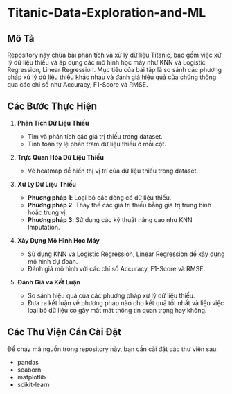 # Titanic-Data-Exploration-and-ML

## Mô Tả
Repository này chứa bài phân tích và xử lý dữ liệu Titanic, bao gồm việc xử lý dữ liệu thiếu và áp dụng các mô hình học máy như KNN và Logistic Regression, Linear Regression. Mục tiêu của bài tập là so sánh các phương pháp xử lý dữ liệu thiếu khác nhau và đánh giá hiệu quả của chúng thông qua các chỉ số như Accuracy, F1-Score và RMSE.

## Các Bước Thực Hiện
1. **Phân Tích Dữ Liệu Thiếu**
   - Tìm và phân tích các giá trị thiếu trong dataset.
   - Tính toán tỷ lệ phần trăm dữ liệu thiếu ở mỗi cột.

2. **Trực Quan Hóa Dữ Liệu Thiếu**
   - Vẽ heatmap để hiển thị vị trí của dữ liệu thiếu trong dataset.

3. **Xử Lý Dữ Liệu Thiếu**
   - **Phương pháp 1**: Loại bỏ các dòng có dữ liệu thiếu.
   - **Phương pháp 2**: Thay thế các giá trị thiếu bằng giá trị trung bình hoặc trung vị.
   - **Phương pháp 3**: Sử dụng các kỹ thuật nâng cao như KNN Imputation.

4. **Xây Dựng Mô Hình Học Máy**
   - Sử dụng KNN và Logistic Regression, Linear Regression để xây dựng mô hình dự đoán.
   - Đánh giá mô hình với các chỉ số Accuracy, F1-Score và RMSE.

5. **Đánh Giá và Kết Luận**
   - So sánh hiệu quả của các phương pháp xử lý dữ liệu thiếu.
   - Đưa ra kết luận về phương pháp nào cho kết quả tốt nhất và liệu việc loại bỏ dữ liệu có gây mất mát thông tin quan trọng hay không.

## Các Thư Viện Cần Cài Đặt
Để chạy mã nguồn trong repository này, bạn cần cài đặt các thư viện sau:
- pandas
- seaborn
- matplotlib
- scikit-learn
